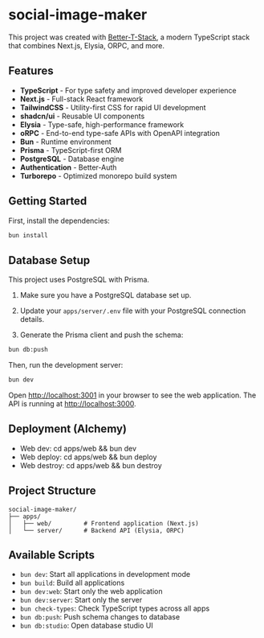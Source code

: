 # social-image-maker

This project was created with [Better-T-Stack](https://github.com/AmanVarshney01/create-better-t-stack), a modern TypeScript stack that combines Next.js, Elysia, ORPC, and more.

## Features

- **TypeScript** - For type safety and improved developer experience
- **Next.js** - Full-stack React framework
- **TailwindCSS** - Utility-first CSS for rapid UI development
- **shadcn/ui** - Reusable UI components
- **Elysia** - Type-safe, high-performance framework
- **oRPC** - End-to-end type-safe APIs with OpenAPI integration
- **Bun** - Runtime environment
- **Prisma** - TypeScript-first ORM
- **PostgreSQL** - Database engine
- **Authentication** - Better-Auth
- **Turborepo** - Optimized monorepo build system

## Getting Started

First, install the dependencies:

```bash
bun install
```
## Database Setup

This project uses PostgreSQL with Prisma.

1. Make sure you have a PostgreSQL database set up.
2. Update your `apps/server/.env` file with your PostgreSQL connection details.

3. Generate the Prisma client and push the schema:
```bash
bun db:push
```


Then, run the development server:

```bash
bun dev
```

Open [http://localhost:3001](http://localhost:3001) in your browser to see the web application.
The API is running at [http://localhost:3000](http://localhost:3000).






## Deployment (Alchemy)
- Web dev: cd apps/web && bun dev
- Web deploy: cd apps/web && bun deploy
- Web destroy: cd apps/web && bun destroy


## Project Structure

```
social-image-maker/
├── apps/
│   ├── web/         # Frontend application (Next.js)
│   └── server/      # Backend API (Elysia, ORPC)
```

## Available Scripts

- `bun dev`: Start all applications in development mode
- `bun build`: Build all applications
- `bun dev:web`: Start only the web application
- `bun dev:server`: Start only the server
- `bun check-types`: Check TypeScript types across all apps
- `bun db:push`: Push schema changes to database
- `bun db:studio`: Open database studio UI
